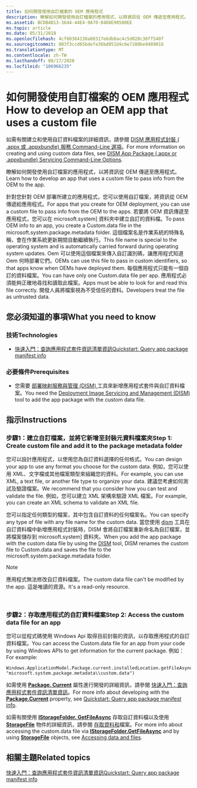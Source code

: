 ```yaml
---
title: 如何開發使用自訂檔案的 OEM 應用程式
description: 瞭解如何開發使用自訂檔案的應用程式，以將資訊從 OEM 傳遞至應用程式。
ms.assetid: BCDB4B13-3644-44E4-9A70-04D8E90500EE
ms.topic: article
ms.date: 05/31/2018
ms.openlocfilehash: 4cf60364138a80317e6db8ac4c5d028c36ff540f
ms.sourcegitcommit: 803f3ccd65bdefe36bd851b9c6e7280be9489016
ms.translationtype: MT
ms.contentlocale: zh-TW
ms.lasthandoff: 08/17/2020
ms.locfileid: "106966235"
---
```

# <a name="how-to-develop-an-oem-app-that-uses-a-custom-file"></a><span data-ttu-id="139e4-103">如何開發使用自訂檔案的 OEM 應用程式</span><span class="sxs-lookup"><span data-stu-id="139e4-103">How to develop an OEM app that uses a custom file</span></span>

<span data-ttu-id="139e4-104">如需有關建立和使用自訂資料檔案的詳細資訊，請參閱 [DISM 應用程式封裝 ( .appx 或 .appxbundle) 服務 Command-Line 選項](/windows-hardware/manufacture/desktop/dism-app-package--appx-or-appxbundle--servicing-command-line-options)。</span><span class="sxs-lookup"><span data-stu-id="139e4-104">For more information on creating and using custom data files, see [DISM App Package (.appx or .appxbundle) Servicing Command-Line Options](/windows-hardware/manufacture/desktop/dism-app-package--appx-or-appxbundle--servicing-command-line-options).</span></span>

<span data-ttu-id="139e4-105">瞭解如何開發使用自訂檔案的應用程式，以將資訊從 OEM 傳遞至應用程式。</span><span class="sxs-lookup"><span data-stu-id="139e4-105">Learn how to develop an app that uses a custom file to pass info from the OEM to the app.</span></span>

<span data-ttu-id="139e4-106">針對您針對 OEM 部署所建立的應用程式，您可以使用自訂檔案，將資訊從 OEM 傳遞給應用程式。</span><span class="sxs-lookup"><span data-stu-id="139e4-106">For apps that you create for OEM deployment, you can use a custom file to pass info from the OEM to the apps.</span></span> <span data-ttu-id="139e4-107">若要將 OEM 資訊傳遞至應用程式，您可以在 microsoft.system] 資料夾中建立自訂的資料檔。</span><span class="sxs-lookup"><span data-stu-id="139e4-107">To pass OEM info to an app, you create a Custom.data file in the microsoft.system.package.metadata folder.</span></span> <span data-ttu-id="139e4-108">這個檔案名是作業系統的特殊名稱，會在作業系統更新期間自動繼續執行。</span><span class="sxs-lookup"><span data-stu-id="139e4-108">This file name is special to the operating system and is automatically carried forward during operating system updates.</span></span> <span data-ttu-id="139e4-109">Oem 可以使用這個檔案來傳入自訂識別碼，讓應用程式知道 Oem 何時部署它們。</span><span class="sxs-lookup"><span data-stu-id="139e4-109">OEMs can use this file to pass in custom identifiers, so that apps know when OEMs have deployed them.</span></span> <span data-ttu-id="139e4-110">每個應用程式只能有一個自訂的資料檔案。</span><span class="sxs-lookup"><span data-stu-id="139e4-110">You can have only one Custom.data file per app.</span></span> <span data-ttu-id="139e4-111">應用程式必須能夠正確地尋找和讀取此檔案。</span><span class="sxs-lookup"><span data-stu-id="139e4-111">Apps must be able to look for and read this file correctly.</span></span> <span data-ttu-id="139e4-112">開發人員將檔案視為不受信任的資料。</span><span class="sxs-lookup"><span data-stu-id="139e4-112">Developers treat the file as untrusted data.</span></span>

## <a name="what-you-need-to-know"></a><span data-ttu-id="139e4-113">您必須知道的事項</span><span class="sxs-lookup"><span data-stu-id="139e4-113">What you need to know</span></span>

### <a name="technologies"></a><span data-ttu-id="139e4-114">技術</span><span class="sxs-lookup"><span data-stu-id="139e4-114">Technologies</span></span>

-   [<span data-ttu-id="139e4-115">快速入門：查詢應用程式套件資訊清單資訊</span><span class="sxs-lookup"><span data-stu-id="139e4-115">Quickstart: Query app package manifest info</span></span>](how-to-query-package-identity-information.md)

### <a name="prerequisites"></a><span data-ttu-id="139e4-116">必要條件</span><span class="sxs-lookup"><span data-stu-id="139e4-116">Prerequisites</span></span>

-   <span data-ttu-id="139e4-117">您需要 [部署映射服務與管理 (DISM) ](/windows/desktop/Win7AppQual/dism-replaces-pkgmgr-peimg-and-intlconfg-tools) 工具來新增應用程式套件與自訂資料檔案。</span><span class="sxs-lookup"><span data-stu-id="139e4-117">You need the [Deployment Image Servicing and Management (DISM)](/windows/desktop/Win7AppQual/dism-replaces-pkgmgr-peimg-and-intlconfg-tools) tool to add the app package with the custom data file.</span></span>

## <a name="instructions"></a><span data-ttu-id="139e4-118">指示</span><span class="sxs-lookup"><span data-stu-id="139e4-118">Instructions</span></span>

### <a name="step-1-create-custom-file-and-add-it-to-the-package-metadata-folder"></a><span data-ttu-id="139e4-119">步驟1：建立自訂檔案，並將它新增至封裝元資料檔案夾</span><span class="sxs-lookup"><span data-stu-id="139e4-119">Step 1: Create custom file and add it to the package metadata folder</span></span>

<span data-ttu-id="139e4-120">您可以設計應用程式，以使用您為自訂資料選擇的任何格式。</span><span class="sxs-lookup"><span data-stu-id="139e4-120">You can design your app to use any format you choose for the custom data.</span></span> <span data-ttu-id="139e4-121">例如，您可以使用 XML、文字檔或其他檔案類型來組織您的資料。</span><span class="sxs-lookup"><span data-stu-id="139e4-121">For example, you can use XML, a text file, or another file type to organize your data.</span></span> <span data-ttu-id="139e4-122">建議您考慮如何測試及驗證檔案。</span><span class="sxs-lookup"><span data-stu-id="139e4-122">We recommend that you consider how you can test and validate the file.</span></span> <span data-ttu-id="139e4-123">例如，您可以建立 XML 架構來驗證 XML 檔案。</span><span class="sxs-lookup"><span data-stu-id="139e4-123">For example, you can create an XML schema to validate an XML file.</span></span>

<span data-ttu-id="139e4-124">您可以指定任何類型的檔案，其中包含自訂資料的任何檔案名。</span><span class="sxs-lookup"><span data-stu-id="139e4-124">You can specify any type of file with any file name for the custom data.</span></span> <span data-ttu-id="139e4-125">當您使用 [dism](/windows/desktop/Win7AppQual/dism-replaces-pkgmgr-peimg-and-intlconfg-tools) 工具在自訂資料檔中新增應用程式封裝時，DISM 會將自訂檔案重新命名為自訂檔案，並將檔案儲存到 microsoft.system] 資料夾。</span><span class="sxs-lookup"><span data-stu-id="139e4-125">When you add the app package with the custom data file by using the [DISM](/windows/desktop/Win7AppQual/dism-replaces-pkgmgr-peimg-and-intlconfg-tools) tool, DISM renames the custom file to Custom.data and saves the file to the microsoft.system.package.metadata folder.</span></span>

> [!Note]  
> <span data-ttu-id="139e4-126">應用程式無法修改自訂資料檔案。</span><span class="sxs-lookup"><span data-stu-id="139e4-126">The custom data file can't be modified by the app.</span></span> <span data-ttu-id="139e4-127">這是唯讀的資源。</span><span class="sxs-lookup"><span data-stu-id="139e4-127">It's a read-only resource.</span></span>

 

### <a name="step-2-access-the-custom-data-file-for-an-app"></a><span data-ttu-id="139e4-128">步驟2：存取應用程式的自訂資料檔案</span><span class="sxs-lookup"><span data-stu-id="139e4-128">Step 2: Access the custom data file for an app</span></span>

<span data-ttu-id="139e4-129">您可以從程式碼使用 Windows Api 取得目前封裝的資訊，以存取應用程式的自訂資料檔案。</span><span class="sxs-lookup"><span data-stu-id="139e4-129">You can access the Custom.data file for an app from your code by using Windows APIs to get information for the current package.</span></span> <span data-ttu-id="139e4-130">例如：</span><span class="sxs-lookup"><span data-stu-id="139e4-130">For example:</span></span>

``` syntax
Windows.ApplicationModel.Package.current.installedLocation.getFileAsync(
"microsoft.system.package.metadata\\custom.data")
```

<span data-ttu-id="139e4-131">如需使用 [**Package. Current**](/uwp/api/windows.applicationmodel.package.current) 屬性進行開發的詳細資訊，請參閱 [快速入門：查詢應用程式套件資訊清單資訊](how-to-query-package-identity-information.md)。</span><span class="sxs-lookup"><span data-stu-id="139e4-131">For more info about developing with the [**Package.Current**](/uwp/api/windows.applicationmodel.package.current) property, see [Quickstart: Query app package manifest info](how-to-query-package-identity-information.md).</span></span>

<span data-ttu-id="139e4-132">如需有關使用 [**IStorageFolder. GetFileAsync**](/uwp/api/windows.storage.istoragefolder.getfileasync) 存取自訂資料檔以及使用 [**StorageFile**](/uwp/api/Windows.Storage.StorageFile) 物件的詳細資訊，請參閱 [存取資料和](/previous-versions/windows/apps/hh464959(v=win.10))檔案。</span><span class="sxs-lookup"><span data-stu-id="139e4-132">For more info about accessing the custom.data file via [**IStorageFolder.GetFileAsync**](/uwp/api/windows.storage.istoragefolder.getfileasync) and by using [**StorageFile**](/uwp/api/Windows.Storage.StorageFile) objects, see [Accessing data and files](/previous-versions/windows/apps/hh464959(v=win.10)).</span></span>

## <a name="related-topics"></a><span data-ttu-id="139e4-133">相關主題</span><span class="sxs-lookup"><span data-stu-id="139e4-133">Related topics</span></span>

<dl> <dt>

[<span data-ttu-id="139e4-134">快速入門：查詢應用程式套件資訊清單資訊</span><span class="sxs-lookup"><span data-stu-id="139e4-134">Quickstart: Query app package manifest info</span></span>](how-to-query-package-identity-information.md)
</dt> </dl>

 

 